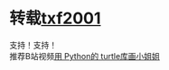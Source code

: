# 转载[txf2001](https://github.com/tfx2001/python-turtle-draw-svg)

支持！支持！   
推荐B站视频[用 Python的 turtle库画小姐姐](http://www.bilibili.com/video/av20349733?share_medium=android&share_source=copy_link&bbid=37902872-DA4A-4D5D-878B-AEE788048F4217066infoc&ts=1533854267282)
